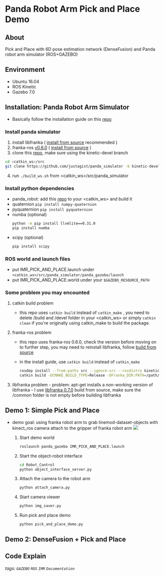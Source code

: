 Panda Robot Arm Pick and Place Demo
===

## About

Pick and Place with 6D pose estimation network (DenseFusion) and Panda robot arm simulator (ROS+GAZEBO)

## Environment
-    Ubuntu 16.04
-    ROS Kinetic
-    Gazebo 7.0
## Installation: Panda Robot Arm Simulator 
-    Basically follow the installation guide on this [repo](https://github.com/justagist/panda_simulator/tree/kinetic-devel)
### Install panda simulator
1.  install libfranka ( [install from source](https://frankaemika.github.io/docs/installation_linux.html#building-from-source) recommended )
2.  franka-ros [v0.6.0]( https://github.com/frankaemika/franka_ros/commit/49e5ac1055e332581b4520a1bd9ac8aaf4580fb1) ( [install from source](https://frankaemika.github.io/docs/installation_linux.html#building-from-source) )
3.  clone this [repo](https://github.com/justagist/panda_simulator/tree/kinetic-devel), make sure using the kinetic-devel branch 
```sh
cd <catkin_ws>/src
git clone https://github.com/justagist/panda_simulator -b kinetic-devel
```
4.  run `./build_ws.sh` from <catkin_ws>/src/panda_simulator
### Install python dependencies

- panda_robot: add this [repo](https://github.com/justagist/panda_robot) to your <catkin_ws> and build it
- quaternion
`pip install numpy-quaternion`
- pyquaternion
`pip install pyquaternion`
- numba (optional)
	```sh
	python -m pip install llvmlite==0.31.0
	pip install numba
	```
- scipy (optional)
    ```sh
    pip install scipy
    ```
### ROS world and launch files
- put IMR_PICK_AND_PLACE.launch under 
`<catkin_ws>/src/panda_simulator/panda_gazebo/launch`
- put IMR_PICK_AND_PLACE.world under your `$GAZEBO_RESOURCE_PATH`
### Some problem you may encounted
1. catkin build problem 
    
    - this repo uses `catkin build` instead of `catkin_make` , you need to delete /build and /devel folder in your <catkin_ws> or simply `catkin clean` if you're originally using catkin_make to build the package.
2. franka-ros problem

    - this repo uses franka-ros 0.6.0, check the version before moving on to further step, you may need to reinstall libfranka, follow [build from source](https://frankaemika.github.io/docs/installation_linux.html#building-the-ros-packages)
    - in the install guide,  use `catkin build` instead of `catkin_make`
        
        ```sh
        rosdep install --from-paths src --ignore-src --rosdistro kinetic -y --skip-keys libfranka
        catkin build -DCMAKE_BUILD_TYPE=Release -DFranka_DIR:PATH=/path/to/libfranka/build
        ```
3. libfranka problem
        - problem: apt-get installs a non-working version of libfranka
        - I use [libfranka 0.7.0](https://github.com/frankaemika/libfranka) build from source, make sure the /common folder is not empty before building libfranka


## Demo 1: Simple Pick and Place
- demo goal: using franka robot arm to grab linemod-dataset-objects with kinect_ros camera attach to the gripper of franka robot arm
![](https://i.imgur.com/dWnZgO7.gif)


    1. Start demo world
    	```sh
    	roslaunch panda_gazebo IMR_PICK_AND_PLACE.launch
    	```
    2. Start the object-robot interface
        ```sh
        cd Robot_Control
    	python object_interface_server.py
    	```
    3. Attach the camera to the robot arm
		```sh
		python attach_camera.py
        ```
    4. Start camera viewer
        ```sh
        python img_saver.py
        ```   
    5. Run pick and place demo
        ```sh
        python pick_and_place_demo.py
        ```
    
## Demo 2: DenseFusion + Pick and Place 
## Code Explain


###### tags: `GAZEBO` `ROS` `IMR` `Documentation`
